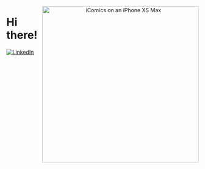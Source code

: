 <p align="center">
<img src="https://github.com/TimOliver/TimOliver/raw/main/header.png" width="410" alt="iComics on an iPhone XS Max" align="right" />
</p>

# Hi there!

<p align="left">
<a href="https://www.linkedin.com/in/valentin-beaumont/">
<img src="https://img.shields.io/badge/-LinkedIn-%233781da?style=for-the-badge&logo=linkedin" alt="LinkedIn"/></a> 
